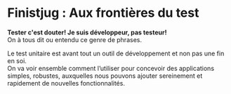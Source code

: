 # Finistjug : Aux frontières du test
**Tester c'est douter! Je suis développeur, pas testeur!**  
On à tous dit ou entendu ce genre de phrases.

Le test unitaire est avant tout un outil de développement et non pas une fin en soi.  
On va voir ensemble comment l’utiliser pour concevoir des applications simples, robustes,  auxquelles nous pouvons ajouter sereinement et rapidement de nouvelles fonctionnalités.
